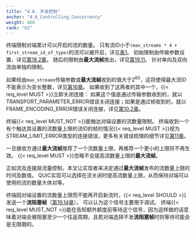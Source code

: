 ```yaml
---
title: "4.6. 并发控制"
anchor: "4.6_Controlling_Concurrency"
weight: 460
rank: "h2"
---
```


终端限制对端累计可以开启的流的数量。
只有流ID小于`(max_streams * 4 + first_stream_id_of_type)`的流可以被开启，详见[表1](#Table_1_Stream_ID_Types)。
初始限制由传输参数设置，详见[第18.2章]()。
随后的限制由**最大流帧**推出，详见[第19.11]()。
针对单向及双向流由单独的限制。

如果经由`max_streams`传输参数或**最大流帧**收到的值大于2<sup>60</sup>，这将使得最大流ID不能表示为变长整数，详见[第16章]()。
如果收到了这两者的其中一个，{{< req_level MUST >}}立即关闭连接：
如果这个值是通过传输参数收到的，就以TRANSPORT_PARAMETER_ERROR错误关闭连接；如果是通过帧收到的，就以FRAME_ENCODING_ERROR错误关闭连接，详见[第10.2章]()。

终端{{< req_level MUST_NOT >}}能触达对端设置的流数量限制。
终端收到一个有个触达其设置的流数量上限的流ID的帧的情况{{< req_level MUST >}}视为STREAM_LIMIT_ERROR类型的连接错误，更多有关错误梳理的细节详见[第11章]()。

一旦接收方通过**最大流帧**推荐了一个流数量上限，再推荐一个更小的上限将不再生效。
{{< req_level MUST >}}忽略不会提高流数量上限的**最大流帧**。

正如流及连接层流量控制，本文让实现者来决定通过**最大流帧**发布的流数量上限的时间及数值。
QUIC实现可以选择在流关闭时提高流数量上限，从而保持对端可以使用的流的数量大体对等。

终端因对端设置的流数量上限而不能再开启新流时，{{< req_level SHOULD >}}发送一个**流阻塞帧**（[第19.14章]()）。
可以认为这个信号主要用于调试。
终端{{< req_level MUST_NOT >}}能在告知额外额度前等待这个信号，因为这样做的话意味着对端会被阻塞至少一个往返周期，且若对端选择不发**流阻塞帧**时则等待可能会是无限期的。
